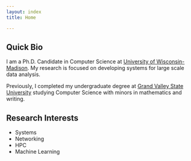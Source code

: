 ```yaml
---
layout: index
title: Home

---
```


## Quick Bio 
I am a Ph.D. Candidate in Computer Science at [University of Wisconsin-Madison](https://www.cs.wisc.edu/). My research is focused on developing systems for large scale data analysis. 

Previously, I completed my undergraduate degree at [Grand Valley State University](https://www.gvsu.edu/) studying Computer Science with minors in mathematics and writing.


## Research Interests
* Systems
* Networking
* HPC
* Machine Learning


